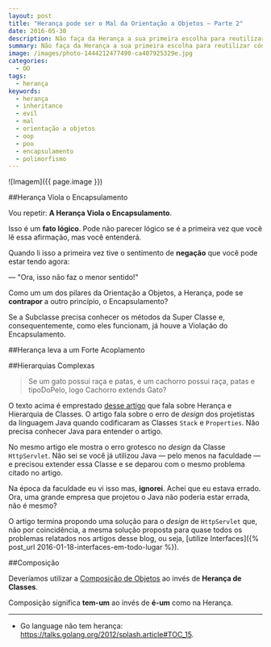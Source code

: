 ```yaml
---
layout: post
title: "Herança pode ser o Mal da Orientação a Objetos — Parte 2"
date: 2016-05-30
description: Não faça da Herança a sua primeira escolha para reutilizar código.
summary: Não faça da Herança a sua primeira escolha para reutilizar código.
image: /images/photo-1444212477490-ca407925329e.jpg
categories: 
  - OO
tags:
  - herança
keywords:
  - herança
  - inheritance
  - evil
  - mal
  - orientação a objetos
  - oop
  - poo
  - encapsulamento
  - polimorfismo
--- 
```



<!--more-->

![Imagem]({{ page.image }})

##Herança Viola o Encapsulamento

Vou repetir: **A Herança Viola o Encapsulamento**.

Isso é um **fato lógico**. Pode não parecer lógico se é a primeira vez que você lê essa afirmação, mas você entenderá.

Quando li isso a primeira vez tive o sentimento de **negação** que você pode estar tendo agora:

— "Ora, isso não faz o menor sentido!"

Como um um dos pilares da Orientação a Objetos, a Herança, pode se **contrapor** a outro princípio, o Encapsulamento?

Se a Subclasse precisa conhecer os métodos da Super Classe e, consequentemente, como eles funcionam, já houve a Violação
do Encapsulamento.

##Herança leva a um Forte Acoplamento



##Hierarquias Complexas

>Se um gato possui raça e patas, e um cachorro possui raça, patas e tipoDoPelo, logo Cachorro extends Gato? 

O texto acima é emprestado [desse artigo](http://blog.caelum.com.br/como-nao-aprender-orientacao-a-objetos-heranca/) que
fala sobre Herança e Hierarquia de Classes. O artigo fala sobre o erro de *design* dos projetistas da linguagem Java quando
codificaram as Classes `Stack` e `Properties`. Não precisa conhecer Java para entender o artigo. 

No mesmo artigo ele mostra o erro grotesco no *design* da Classe `HttpServlet`. Não sei se você já utilizou Java — pelo 
menos na faculdade — e precisou extender essa Classe e se deparou com o mesmo problema citado no artigo.

Na época da faculdade eu vi isso mas, **ignorei**. Achei que eu estava errado. Ora, uma grande empresa que projetou o Java
não poderia estar errada, não é mesmo?

O artigo termina propondo uma solução para o *design* de `HttpServlet` que, não por coincidência, a mesma solução proposta 
para quase todos os problemas relatados nos artigos desse blog, ou seja, 
[utilize Interfaces]({% post_url 2016-01-18-interfaces-em-todo-lugar %}).

##Composição

Deveríamos utilizar a [Composição de Objetos](https://en.wikipedia.org/wiki/Composition_over_inheritance) ao 
invés de **Herança de Classes**.

Composição significa **tem-um** ao invés de **é-um** como na Herança.

---

  - Go language não tem herança: https://talks.golang.org/2012/splash.article#TOC_15.


